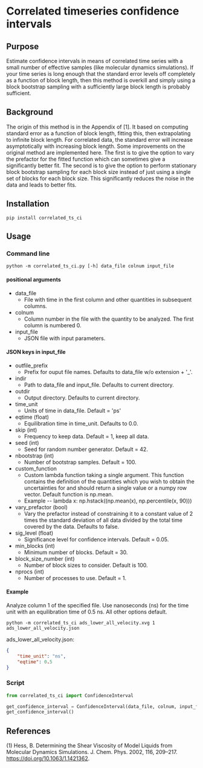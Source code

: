 # Correlated timeseries confidence intervals

## Purpose

Estimate confidence intervals in means of correlated time series with a small number of effective samples (like molecular dynamics simulations). If your time series is long enough that the standard error levels off completely as a function of block length, then this method is overkill and simply using a block bootstrap sampling with a sufficiently large block length is probably sufficient.

## Background

The origin of this method is in the Appendix of [1]. It based on computing standard error as a function of block length, fitting this, then extrapolating to infinite block length. For correlated data, the standard error will increase asymptotically with increasing block length. Some improvements on the original method are implemented here. The first is to give the option to vary the prefactor for the fitted function which can sometimes give a significantly better fit. The second is to give the option to perform stationary block bootstrap sampling for each block size instead of just using a single set of blocks for each block size. This significantly reduces the noise in the data and leads to better fits.

## Installation

```shell
pip install correlated_ts_ci
```

## Usage

### Command line

```shell
python -m correlated_ts_ci.py [-h] data_file colnum input_file
```

#### positional arguments

* data_file
  * File with time in the first column and other quantities in subsequent columns.
* colnum
  * Column number in the file with the quantity to be analyzed. The first column is numbered 0.
* input_file
  * JSON file with input parameters.
  
#### JSON keys in input_file

* outfile_prefix
  * Prefix for ouput file names. Defaults to data_file w/o extension + '_'.
* indir
  * Path to data_file and input_file. Defaults to current directory.
* outdir
  * Output directory. Defaults to current directory.
* time_unit
  * Units of time in data_file. Default = 'ps'
* eqtime (float)
  * Equilibration time in time_unit. Defaults to 0.0.
* skip (int)
  * Frequency to keep data. Default = 1, keep all data.
* seed (int)
  * Seed for random number generator. Default = 42.
* nbootstrap (int)
  * Number of bootstrap samples. Default = 100.
* custom_function
  * Custom lambda function taking a single argument. This function contains the definition of the quantities which you wish to obtain the uncertainties for and should return a single value or a numpy row vector. Default function is np.mean.
  * Example -- lambda x: np.hstack((np.mean(x), np.percentile(x, 90)))
* vary_prefactor (bool)
  * Vary the prefactor instead of constraining it to a constant value of 2 times the standard deviation of all data divided by the total time covered by the data. Defaults to false.
* sig_level (float)
  * Significance level for confidence intervals. Default = 0.05.
* min_blocks (int)
  * Minimum number of blocks. Default = 30.
* block_size_number (int)
  * Number of block sizes to consider. Default is 100.
* nprocs (int)
  * Number of processes to use. Default = 1.

#### Example

Analyze column 1 of the specified file. Use nanoseconds (ns) for the time unit with an equilibration time of 0.5 ns. All other options default.

```shell
python -m correlated_ts_ci ads_lower_all_velocity.xvg 1 ads_lower_all_velocity.json
```

ads_lower_all_velocity.json:

```JSON
{
    "time_unit": "ns",
    "eqtime": 0.5
}
```

### Script

```python
from correlated_ts_ci import ConfidenceInterval

get_confidence_interval = ConfidenceInterval(data_file, colnum, input_file)
get_confidence_interval()
```

## References

(1) Hess, B. Determining the Shear Viscosity of Model Liquids from Molecular Dynamics Simulations. J. Chem. Phys. 2002, 116, 209–217. https://doi.org/10.1063/1.1421362.
